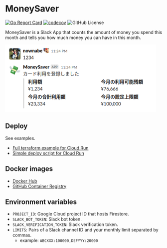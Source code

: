 MoneySaver
==========

[![Go Report Card](https://goreportcard.com/badge/github.com/nownabe/moneysaver)](https://goreportcard.com/report/github.com/nownabe/moneysaver)
[![codecov](https://codecov.io/gh/nownabe/moneysaver/branch/main/graph/badge.svg)](https://codecov.io/gh/nownabe/moneysaver)
![GitHub License](https://img.shields.io/github/license/nownabe/moneysaver)

MoneySaver is a Slack App that counts the amount of money you spend this month and tells you how much money you can have in this month.

![sample](./sample.png)

## Deploy

See examples.

* [Full terraform example for Cloud Run](https://github.com/nownabe/moneysaver/tree/main/examples/terraform)
* [Simple deploy script for Cloud Run](https://github.com/nownabe/moneysaver/blob/main/deploy.sh)

## Docker images

* [Docker Hub](https://hub.docker.com/repository/docker/nownabe/moneysaver)
* [GitHub Container Registry](https://github.com/users/nownabe/packages/container/package/moneysaver)

## Environment variables

* `PROJECT_ID`: Google Cloud project ID that hosts Firestore.
* `SLACK_BOT_TOKEN`: Slack bot token.
* `SLACK_VERIFICATION_TOKEN`: Slack verification token.
* `LIMITS`: Pairs of a Slack channel ID and your monthly limit separated by commas.
  * example: `ABCXXX:100000,DEFYYY:20000`

